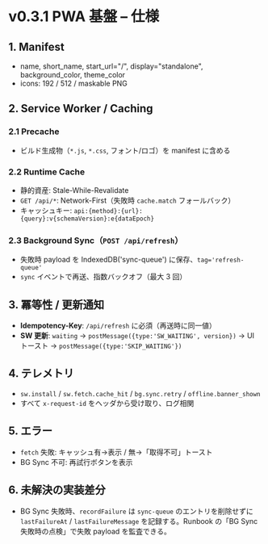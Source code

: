 # v0.3.1 PWA 基盤 – 仕様

## 1. Manifest
- name, short_name, start_url="/", display="standalone", background_color, theme_color
- icons: 192 / 512 / maskable PNG

## 2. Service Worker / Caching
### 2.1 Precache
- ビルド生成物（`*.js`, `*.css`, フォント/ロゴ）を manifest に含める
### 2.2 Runtime Cache
- 静的資産: Stale-While-Revalidate
- `GET /api/*`: Network-First（失敗時 `cache.match` フォールバック）
- キャッシュキー: `api:{method}:{url}:{query}:v{schemaVersion}:e{dataEpoch}`
### 2.3 Background Sync（`POST /api/refresh`）
- 失敗時 payload を IndexedDB('sync-queue') に保存、`tag='refresh-queue'`
- `sync` イベントで再送、指数バックオフ（最大 3 回）

## 3. 冪等性 / 更新通知
- **Idempotency-Key**: `/api/refresh` に必須（再送時に同一値）
- **SW 更新**: `waiting` → `postMessage({type:'SW_WAITING', version})` → UI トースト → `postMessage({type:'SKIP_WAITING'})`

## 4. テレメトリ
- `sw.install` / `sw.fetch.cache_hit` / `bg.sync.retry` / `offline.banner_shown`
- すべて `x-request-id` をヘッダから受け取り、ログ相関

## 5. エラー
- `fetch` 失敗: キャッシュ有→表示 / 無→「取得不可」トースト
- BG Sync 不可: 再試行ボタンを表示

## 6. 未解決の実装差分
- BG Sync 失敗時、`recordFailure` は `sync-queue` のエントリを削除せずに `lastFailureAt` / `lastFailureMessage` を記録する。Runbook の「BG Sync 失敗時の点検」で失敗 payload を監査できる。
